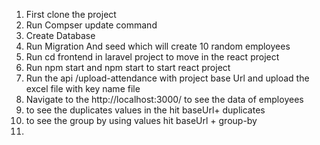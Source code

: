 1. First clone the project 
2. Run Compser update command 
3. Create Database 
4. Run Migration And seed which will create 10 random employees 
5. Run cd frontend in laravel project  to move in the react project
6. Run npm start and npm start to start react project
7. Run the api /upload-attendance with project base Url and upload the excel file with key name file
8. Navigate to the http://localhost:3000/ to see the data of employees 
9. to see the duplicates values in the hit baseUrl+ duplicates
10. to see the group by using values hit baseUrl + group-by
11. 

